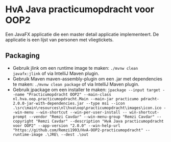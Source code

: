 # HvA Java practicumopdracht voor OOP2
Een JavaFX applicatie die een master detail applicatie implementeert. De applicatie is een lijst van personen met vliegtickets.

## Packaging
- Gebruik jlink om een runtime image te maken: `./mvnw clean javafx:jlink` of via IntelliJ Maven plugin.
- Gebruik Maven maven-assembly-plugin om een .jar met dependencies te maken: `./mvnw clean package` of via IntelliJ Maven plugin.
- Gebruik jpackage om een installer te maken: `jpackage --input target --name "Practicumopdracht OOP2" --main-class nl.hva.oop.practicumopdracht.Main --main-jar practicumo
  pdracht-2.0.0-jar-with-dependencies.jar --type msi --icon .\src\main\resources\nl\hva\oop\practicumopdracht\images\icon.ico --win-menu --win-shortcut --win-per-user-install --
  win-shortcut-prompt --vendor "Remzi Cavdar" --win-menu-group "Remzi Cavdar" --copyright "Remzi Cavdar" --description "HvA Java practicumopdracht voor OOP2" --app-version "2.0.0" --win-help-url "https://github.com/Remzi1993/HvA-OOP2-practicumopdracht" --runtime-image .\JRE\ --dest .\out`
